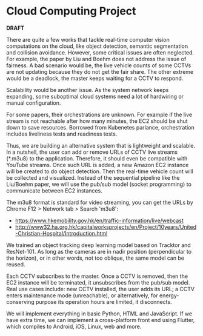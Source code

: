 # Cloud Computing Project
**DRAFT**

<!--
56200477
-->

There are quite a few works that tackle real-time computer vision computations on the cloud, like object detection, semantic segmentation and collision avoidance. However, some critical issues are often neglected. For example, the paper by Liu and Boehm does not address the issue of fairness. A bad scenario would be, the live vehicle counts of some CCTVs are not updating because they do not get the fair share. The other extreme would be a deadlock, the master keeps waiting for a CCTV to respond.

Scalability would be another issue. As the system network keeps expanding, some suboptimal cloud systems need a lot of hardwiring or manual configuration.

For some papers, their orchestrations are unknown. For example if the live stream is not reachable after how many minutes, the EC2 should be shut down to save resources. Borrowed from Kubenetes parlance, orchestration includes liveliness tests and readiness tests.

Thus, we are building an alternative system that is lightweight and scalable. In a nutshell, the user can add or remove URLs of CCTV live streams (\*.m3u8) to the application. Therefore, it should even be compatible with YouTube streams. Once such URL is added, a new Amazon EC2 instance will be created to do object detection. Then the real-time vehicle count will be collected and visualized. Instead of the sequential pipeline like the Liu/Boehm paper, we will use the pub/sub model (socket programming) to communicate between EC2 instances.

The m3u8 format is standard for video streaming, you can get the URLs by Chrome F12 > Network tab > Search 'm3u8':
* https://www.hkemobility.gov.hk/en/traffic-information/live/webcast 
* http://www32.ha.org.hk/capitalworksprojects/en/Project/10years/United-Christian-Hospital/Introduction.html

We trained an object tracking deep learning model based on Tracktor and ResNet-101. As long as the cameras are in nadir position (perpendicular to the horizon), or in other words, not too oblique, the same model can be reused.

Each CCTV subscribes to the master. Once a CCTV is removed, then the EC2 instance will be terminated, it unsubscribes from the pub/sub model. Real use cases include: new CCTV installed, the user adds its URL; a CCTV enters maintenance mode (unreachable), or alternatively, for energy-conserving purpose its operation hours are limited, it disconnects.

We will implement everything in basic Python, HTML and JavaScript. If we have extra time, we can implement a cross-platform front end using Flutter, which compiles to Android, iOS, Linux, web and more.

